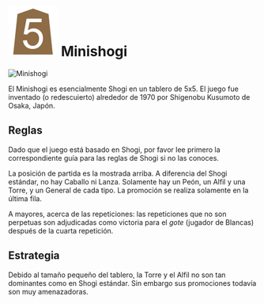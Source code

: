 
# ![Minishogi](https://github.com/gbtami/pychess-variants/blob/master/static/icons/minishogi.svg) Minishogi

![Minishogi](https://github.com/gbtami/pychess-variants/blob/master/static/images/ShogiGuide/Minishogi.png)

El Minishogi es esencialmente Shogi en un tablero de 5x5. El juego fue inventado (o redescuierto) alrededor de 1970 por Shigenobu Kusumoto de Osaka, Japón.

## Reglas

Dado que el juego está basado en Shogi, por favor lee primero la correspondiente guía para las reglas de Shogi si no las conoces.

La posición de partida es la mostrada arriba. A diferencia del Shogi estándar, no hay Caballo ni Lanza. Solamente hay un Peón, un Alfil y una Torre, y un General de cada tipo. La promoción se realiza solamente en la última fila.

A mayores, acerca de las repeticiones: las repeticiones que no son perpetuas son adjudicadas como victoria para el *gote* (jugador de Blancas) después de la cuarta repetición.

## Estrategia

Debido al tamaño pequeño del tablero, la Torre y el Alfil no son tan dominantes como en Shogi estándar. Sin embargo sus promociones todavía son muy amenazadoras.
